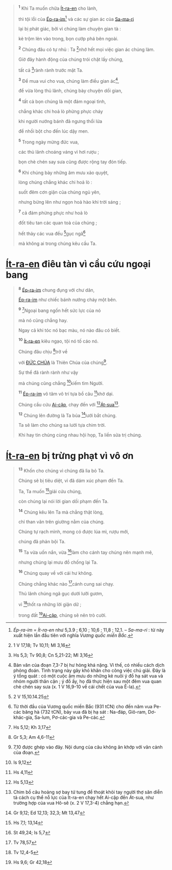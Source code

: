 > <sup><b>1</b></sup> Khi Ta muốn chữa [Ít-ra-en]() cho lành,
>
> thì tội lỗi của [Ép-ra-im]()[^1-d236c0f9-e832-4425-9bb9-aa1683b37485] và các sự gian ác của [Sa-ma-ri]()
>
> lại bị phát giác, bởi vì chúng làm chuyện gian tà :
>
> kẻ trộm lẻn vào trong, bọn cướp phá bên ngoài.
>
> <sup><b>2</b></sup> Chúng đâu có tự nhủ : Ta [^1@-d236c0f9-e832-4425-9bb9-aa1683b37485]nhớ hết mọi việc gian ác chúng làm.
>
> Giờ đây hành động của chúng trói chặt lấy chúng,
>
> tất cả [^2@-d236c0f9-e832-4425-9bb9-aa1683b37485]rành rành trước mặt Ta.
>
> <sup><b>3</b></sup> Để mua vui cho vua, chúng làm điều gian ác[^2-d236c0f9-e832-4425-9bb9-aa1683b37485],
>
> để vừa lòng thủ lãnh, chúng bày chuyện dối gian,
>
> <sup><b>4</b></sup> tất cả bọn chúng là một đám ngoại tình,
>
> chẳng khác chi hoả lò phừng phực cháy
>
> khi người nướng bánh đã ngưng thổi lửa
>
> để nhồi bột cho đến lúc dậy men.
>
> <sup><b>5</b></sup> Trong ngày mừng đức vua,
>
> các thủ lãnh choáng váng vì hơi rượu ;
>
> bọn chè chén say sưa cũng được rộng tay đón tiếp.
>
> <sup><b>6</b></sup> Khi chúng bày những âm mưu xảo quyệt,
>
> lòng chúng chẳng khác chi hoả lò :
>
> suốt đêm cơn giận của chúng ngủ yên,
>
> nhưng bừng lên như ngọn hoả hào khi trời sáng ;
>
> <sup><b>7</b></sup> cả đám phừng phực như hoả lò
>
> đốt tiêu tan các quan toà của chúng ;
>
> hết thảy các vua đều [^3@-d236c0f9-e832-4425-9bb9-aa1683b37485]gục ngã[^3-d236c0f9-e832-4425-9bb9-aa1683b37485]
>
> mà không ai trong chúng kêu cầu Ta.

# [Ít-ra-en]() điêu tàn vì cầu cứu ngoại bang

> <sup><b>8</b></sup> [Ép-ra-im]() chung đụng với chư dân,
>
> [Ép-ra-im]() như chiếc bánh nướng cháy một bên.
>
> <sup><b>9</b></sup> [^4@-d236c0f9-e832-4425-9bb9-aa1683b37485]Ngoại bang ngốn hết sức lực của nó
>
> mà nó cũng chẳng hay.
>
> Ngay cả khi tóc nó bạc màu, nó nào đâu có biết.
>
> <sup><b>10</b></sup> [Ít-ra-en]() kiêu ngạo, tội nó tố cáo nó.
>
> Chúng đâu chịu [^5@-d236c0f9-e832-4425-9bb9-aa1683b37485]trở về
>
> với [ĐỨC CHÚA]() là Thiên Chúa của chúng[^4-d236c0f9-e832-4425-9bb9-aa1683b37485].
>
> Sự thể đã rành rành như vậy
>
> mà chúng cũng chẳng [^6@-d236c0f9-e832-4425-9bb9-aa1683b37485]kiếm tìm Người.
>
> <sup><b>11</b></sup> [Ép-ra-im]() vô tâm vô trí tựa bồ câu [^7@-d236c0f9-e832-4425-9bb9-aa1683b37485]khờ dại.
>
> Chúng cầu cứu [Ai-cập](), chạy đến với [^8@-d236c0f9-e832-4425-9bb9-aa1683b37485][Át-sua]()[^5-d236c0f9-e832-4425-9bb9-aa1683b37485].
>
> <sup><b>12</b></sup> Chúng lên đường là Ta bủa [^9@-d236c0f9-e832-4425-9bb9-aa1683b37485]lưới bắt chúng.
>
> Ta sẽ làm cho chúng sa lưới tựa chim trời.
>
> Khi hay tin chúng cùng nhau hội họp, Ta liền sửa trị chúng.

# [Ít-ra-en]() bị trừng phạt vì vô ơn

> <sup><b>13</b></sup> Khốn cho chúng vì chúng đã lìa bỏ Ta.
>
> Chúng sẽ bị tiêu diệt, vì đã dám xúc phạm đến Ta.
>
> Ta, Ta muốn [^10@-d236c0f9-e832-4425-9bb9-aa1683b37485]giải cứu chúng,
>
> còn chúng lại nói lời gian dối phạm đến Ta.
>
> <sup><b>14</b></sup> Chúng kêu lên Ta mà chẳng thật lòng,
>
> chỉ than vãn trên giường nằm của chúng.
>
> Chúng tự rạch mình, mong có được lúa mì, rượu mới,
>
> chúng đã phản bội Ta.
>
> <sup><b>15</b></sup> Ta vừa uốn nắn, vừa [^11@-d236c0f9-e832-4425-9bb9-aa1683b37485]làm cho cánh tay chúng nên mạnh mẽ,
>
> nhưng chúng lại mưu đồ chống lại Ta.
>
> <sup><b>16</b></sup> Chúng quay về với cái hư không.
>
> Chúng chẳng khác nào [^12@-d236c0f9-e832-4425-9bb9-aa1683b37485]cánh cung sai chạy.
>
> Thủ lãnh chúng ngã gục dưới lưỡi gươm,
>
> vì [^13@-d236c0f9-e832-4425-9bb9-aa1683b37485]thốt ra những lời giận dữ ;
>
> trong đất [^14@-d236c0f9-e832-4425-9bb9-aa1683b37485][Ai-cập](), chúng sẽ nên trò cười.

[^1-d236c0f9-e832-4425-9bb9-aa1683b37485]: *Ép-ra-im* = *Ít-ra-en* như 5,3.9 ; 6,10 ; 10,6 ; 11,8 ; 12,1. – *Sa-ma-ri* : từ này xuất hiện lần đầu tiên với nghĩa *Vương quốc miền Bắc*.
[^2-d236c0f9-e832-4425-9bb9-aa1683b37485]: Bản văn của đoạn 7,3-7 bị hư hỏng khá nặng. Vì thế, có nhiều cách dịch phỏng đoán. Tình trạng này gây khó khăn cho công việc chú giải. Đây là ý tổng quát : có một cuộc âm mưu do những kẻ nuôi ý đồ hạ sát vua và nhóm người thân cận ; ý đồ ấy, họ đã thực hiện sau một đêm vua quan chè chén say sưa (x. 1 V 16,9-10 về cái chết của vua Ê-la).
[^3-d236c0f9-e832-4425-9bb9-aa1683b37485]: Từ thời đầu của Vương quốc miền Bắc (931 tCN) cho đến năm vua Pe-các băng hà (732 tCN), bảy vua đã bị hạ sát : Na-đáp, Giô-ram, Dơ-khác-gia, Sa-lum, Pơ-các-gia và Pe-các.
[^4-d236c0f9-e832-4425-9bb9-aa1683b37485]: 7,10 được ghép vào đây. Nội dung của câu không ăn khớp với văn cảnh của đoạn.
[^5-d236c0f9-e832-4425-9bb9-aa1683b37485]: Chim bồ câu hoảng sợ bay tứ tung để thoát khỏi tay người thợ săn diễn tả cách cụ thể nỗ lực của Ít-ra-en chạy hết Ai-cập đến Át-sua, như trường hợp của vua Hô-sê (x. 2 V 17,3-4) chẳng hạn.
[^1@-d236c0f9-e832-4425-9bb9-aa1683b37485]: 1 V 17,18; Tv 10,11; Ml 3,16
[^2@-d236c0f9-e832-4425-9bb9-aa1683b37485]: Hs 5,3; Tv 90,8; Cn 5,21-22; Ml 3,16
[^3@-d236c0f9-e832-4425-9bb9-aa1683b37485]: 2 V 15,10.14.25
[^4@-d236c0f9-e832-4425-9bb9-aa1683b37485]: Hs 5,12; Kh 3,17
[^5@-d236c0f9-e832-4425-9bb9-aa1683b37485]: Gr 5,3; Am 4,6-11
[^6@-d236c0f9-e832-4425-9bb9-aa1683b37485]: Is 9,12
[^7@-d236c0f9-e832-4425-9bb9-aa1683b37485]: Hs 4,11
[^8@-d236c0f9-e832-4425-9bb9-aa1683b37485]: Hs 5,13
[^9@-d236c0f9-e832-4425-9bb9-aa1683b37485]: Gr 9,12; Ed 12,13; 32,3; Mt 13,47
[^10@-d236c0f9-e832-4425-9bb9-aa1683b37485]: Hs 7,1; 13,14
[^11@-d236c0f9-e832-4425-9bb9-aa1683b37485]: St 49,24; Is 5,7
[^12@-d236c0f9-e832-4425-9bb9-aa1683b37485]: Tv 78,57
[^13@-d236c0f9-e832-4425-9bb9-aa1683b37485]: Tv 12,4-5
[^14@-d236c0f9-e832-4425-9bb9-aa1683b37485]: Hs 9,6; Gr 42,18